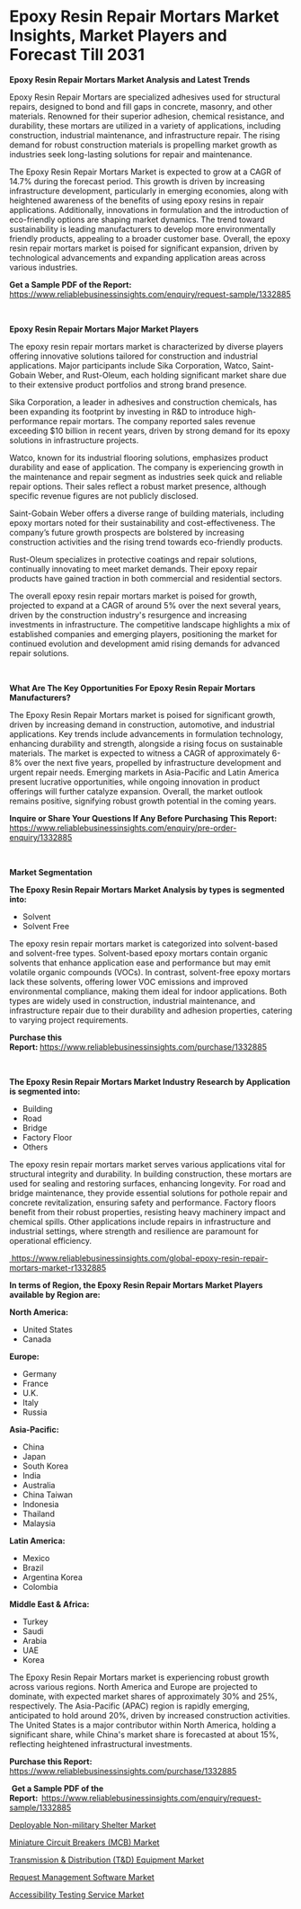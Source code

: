 <p><h1>Epoxy Resin Repair Mortars Market Insights, Market Players and Forecast Till 2031</h1></p><p><strong>Epoxy Resin Repair Mortars Market Analysis and Latest Trends</strong></p>
<p><p>Epoxy Resin Repair Mortars are specialized adhesives used for structural repairs, designed to bond and fill gaps in concrete, masonry, and other materials. Renowned for their superior adhesion, chemical resistance, and durability, these mortars are utilized in a variety of applications, including construction, industrial maintenance, and infrastructure repair. The rising demand for robust construction materials is propelling market growth as industries seek long-lasting solutions for repair and maintenance.</p><p>The Epoxy Resin Repair Mortars Market is expected to grow at a CAGR of 14.7% during the forecast period. This growth is driven by increasing infrastructure development, particularly in emerging economies, along with heightened awareness of the benefits of using epoxy resins in repair applications. Additionally, innovations in formulation and the introduction of eco-friendly options are shaping market dynamics. The trend toward sustainability is leading manufacturers to develop more environmentally friendly products, appealing to a broader customer base. Overall, the epoxy resin repair mortars market is poised for significant expansion, driven by technological advancements and expanding application areas across various industries.</p></p>
<p><strong>Get a Sample PDF of the Report:&nbsp;</strong> <a href="https://www.reliablebusinessinsights.com/enquiry/request-sample/1332885?utm_campaign=1113&utm_medium=2&utm_source=Github&utm_content=ia&utm_term=01102024&utm_id=epoxy-resin-repair-mortars">https://www.reliablebusinessinsights.com/enquiry/request-sample/1332885</a></p>
<p>&nbsp;</p>
<p><strong>Epoxy Resin Repair Mortars Major Market Players</strong></p>
<p><p>The epoxy resin repair mortars market is characterized by diverse players offering innovative solutions tailored for construction and industrial applications. Major participants include Sika Corporation, Watco, Saint-Gobain Weber, and Rust-Oleum, each holding significant market share due to their extensive product portfolios and strong brand presence.</p><p>Sika Corporation, a leader in adhesives and construction chemicals, has been expanding its footprint by investing in R&D to introduce high-performance repair mortars. The company reported sales revenue exceeding $10 billion in recent years, driven by strong demand for its epoxy solutions in infrastructure projects.</p><p>Watco, known for its industrial flooring solutions, emphasizes product durability and ease of application. The company is experiencing growth in the maintenance and repair segment as industries seek quick and reliable repair options. Their sales reflect a robust market presence, although specific revenue figures are not publicly disclosed.</p><p>Saint-Gobain Weber offers a diverse range of building materials, including epoxy mortars noted for their sustainability and cost-effectiveness. The company’s future growth prospects are bolstered by increasing construction activities and the rising trend towards eco-friendly products.</p><p>Rust-Oleum specializes in protective coatings and repair solutions, continually innovating to meet market demands. Their epoxy repair products have gained traction in both commercial and residential sectors. </p><p>The overall epoxy resin repair mortars market is poised for growth, projected to expand at a CAGR of around 5% over the next several years, driven by the construction industry's resurgence and increasing investments in infrastructure. The competitive landscape highlights a mix of established companies and emerging players, positioning the market for continued evolution and development amid rising demands for advanced repair solutions.</p></p>
<p>&nbsp;</p>
<p><strong>What Are The Key Opportunities For Epoxy Resin Repair Mortars Manufacturers?</strong></p>
<p><p>The Epoxy Resin Repair Mortars market is poised for significant growth, driven by increasing demand in construction, automotive, and industrial applications. Key trends include advancements in formulation technology, enhancing durability and strength, alongside a rising focus on sustainable materials. The market is expected to witness a CAGR of approximately 6-8% over the next five years, propelled by infrastructure development and urgent repair needs. Emerging markets in Asia-Pacific and Latin America present lucrative opportunities, while ongoing innovation in product offerings will further catalyze expansion. Overall, the market outlook remains positive, signifying robust growth potential in the coming years.</p></p>
<p><strong>Inquire or Share Your Questions If Any Before Purchasing This Report:</strong> <a href="https://www.reliablebusinessinsights.com/enquiry/pre-order-enquiry/1332885?utm_campaign=1113&utm_medium=2&utm_source=Github&utm_content=ia&utm_term=01102024&utm_id=epoxy-resin-repair-mortars">https://www.reliablebusinessinsights.com/enquiry/pre-order-enquiry/1332885</a></p>
<p>&nbsp;</p>
<p><strong>Market Segmentation</strong></p>
<p><strong>The Epoxy Resin Repair Mortars Market Analysis by types is segmented into:</strong></p>
<p><ul><li>Solvent</li><li>Solvent Free</li></ul></p>
<p><p>The epoxy resin repair mortars market is categorized into solvent-based and solvent-free types. Solvent-based epoxy mortars contain organic solvents that enhance application ease and performance but may emit volatile organic compounds (VOCs). In contrast, solvent-free epoxy mortars lack these solvents, offering lower VOC emissions and improved environmental compliance, making them ideal for indoor applications. Both types are widely used in construction, industrial maintenance, and infrastructure repair due to their durability and adhesion properties, catering to varying project requirements.</p></p>
<p><strong>Purchase this Report:&nbsp;</strong><a href="https://www.reliablebusinessinsights.com/purchase/1332885?utm_campaign=1113&utm_medium=2&utm_source=Github&utm_content=ia&utm_term=01102024&utm_id=epoxy-resin-repair-mortars">https://www.reliablebusinessinsights.com/purchase/1332885</a></p>
<p>&nbsp;</p>
<p><strong>The Epoxy Resin Repair Mortars Market Industry Research by Application is segmented into:</strong></p>
<p><ul><li>Building</li><li>Road</li><li>Bridge</li><li>Factory Floor</li><li>Others</li></ul></p>
<p><p>The epoxy resin repair mortars market serves various applications vital for structural integrity and durability. In building construction, these mortars are used for sealing and restoring surfaces, enhancing longevity. For road and bridge maintenance, they provide essential solutions for pothole repair and concrete revitalization, ensuring safety and performance. Factory floors benefit from their robust properties, resisting heavy machinery impact and chemical spills. Other applications include repairs in infrastructure and industrial settings, where strength and resilience are paramount for operational efficiency.</p></p>
<p><a href="https://www.reliablebusinessinsights.com/global-epoxy-resin-repair-mortars-market-r1332885?utm_campaign=1113&utm_medium=2&utm_source=Github&utm_content=ia&utm_term=01102024&utm_id=epoxy-resin-repair-mortars">&nbsp;https://www.reliablebusinessinsights.com/global-epoxy-resin-repair-mortars-market-r1332885</a></p>
<p><strong>In terms of Region, the Epoxy Resin Repair Mortars Market Players available by Region are:</strong></p>
<p>
    <p> <strong> North America: </strong>
        <ul>
            <li>United States</li>
            <li>Canada</li>
        </ul>
        </p> 
    <p> <strong> Europe: </strong>
        <ul>
            <li>Germany</li>
            <li>France</li>
            <li>U.K.</li>
            <li>Italy</li>
            <li>Russia</li>
        </ul>
        </p> 
    <p> <strong> Asia-Pacific: </strong>
        <ul>
            <li>China</li>
            <li>Japan</li>
            <li>South Korea</li>
            <li>India</li>
            <li>Australia</li>
            <li>China Taiwan</li>
            <li>Indonesia</li>
            <li>Thailand</li>
            <li>Malaysia</li>
        </ul>
        </p> 
    <p> <strong> Latin America: </strong>
        <ul>
            <li>Mexico</li>
            <li>Brazil</li>
            <li>Argentina Korea</li>
            <li>Colombia</li>
        </ul>
        </p> 
    <p> <strong> Middle East & Africa: </strong>
        <ul>
            <li>Turkey</li>
            <li>Saudi</li>
            <li>Arabia</li>
            <li>UAE</li>
            <li>Korea</li>
        </ul>
    </p>
    </p>
<p><p>The Epoxy Resin Repair Mortars market is experiencing robust growth across various regions. North America and Europe are projected to dominate, with expected market shares of approximately 30% and 25%, respectively. The Asia-Pacific (APAC) region is rapidly emerging, anticipated to hold around 20%, driven by increased construction activities. The United States is a major contributor within North America, holding a significant share, while China's market share is forecasted at about 15%, reflecting heightened infrastructural investments.</p></p>
<p><strong>Purchase this Report: </strong><a href="https://www.reliablebusinessinsights.com/purchase/1332885?utm_campaign=1113&utm_medium=2&utm_source=Github&utm_content=ia&utm_term=01102024&utm_id=epoxy-resin-repair-mortars">https://www.reliablebusinessinsights.com/purchase/1332885</a></p>
<p>&nbsp;<strong>Get a Sample PDF of the Report:&nbsp;&nbsp;</strong><a href="https://www.reliablebusinessinsights.com/enquiry/request-sample/1332885?utm_campaign=1113&utm_medium=2&utm_source=Github&utm_content=ia&utm_term=01102024&utm_id=epoxy-resin-repair-mortars">https://www.reliablebusinessinsights.com/enquiry/request-sample/1332885</a></p>
<p><strong></strong></p>
<p><p><a href="https://github.com/GenaGaines34/Market-Research-Report-List-1/blob/main/deployable-non-military-shelter-market.md?utm_campaign=1113&utm_medium=2&utm_source=Github&utm_content=ia&utm_term=01102024&utm_id=epoxy-resin-repair-mortars">Deployable Non-military Shelter Market</a></p><p><a href="https://issuu.com/reportprime-2/docs/miniature-circuit-breakers-mcb-mark_b3ec369b8c430f?utm_campaign=1113&utm_medium=2&utm_source=Github&utm_content=ia&utm_term=01102024&utm_id=epoxy-resin-repair-mortars">Miniature Circuit Breakers (MCB) Market</a></p><p><a href="https://github.com/THOMPKINSLEO/Market-Research-Report-List-1/blob/main/transmission-distribution-td-equipment-market.md?utm_campaign=1113&utm_medium=2&utm_source=Github&utm_content=ia&utm_term=01102024&utm_id=epoxy-resin-repair-mortars">Transmission & Distribution (T&D) Equipment Market</a></p><p><a href="https://www.linkedin.com/pulse/request-management-software-market-trends-strategic-insights-miiof?utm_campaign=1113&utm_medium=2&utm_source=Github&utm_content=ia&utm_term=01102024&utm_id=epoxy-resin-repair-mortars">Request Management Software Market</a></p><p><a href="https://www.linkedin.com/pulse/accessibility-testing-service-market-size-type-web-appmobile-mtqbf?utm_campaign=1113&utm_medium=2&utm_source=Github&utm_content=ia&utm_term=01102024&utm_id=epoxy-resin-repair-mortars">Accessibility Testing Service Market</a></p></p>